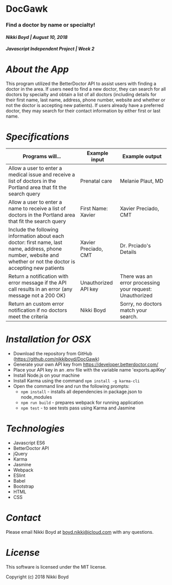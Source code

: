 # DocGawk
### Find a doctor by name or specialty!
#### _Nikki Boyd | August 10, 2018_
#### _Javascript Independent Project | Week 2_


# _About the App_
This program utilized the BetterDoctor API to assist users with finding a doctor in the area. If users need to find a new doctor, they can search for all doctors by specialty and obtain a list of all doctors (including details for their first name, last name, address, phone number, website and whether or not the doctor is accepting new patients). If users already have a preferred doctor, they may search for their contact information by either first or last name.

# _Specifications_
| Programs will... | Example input | Example output |
|--|--|--|
| Allow a user to enter a medical issue and receive a list of doctors in the Portland area that fit the search query | Prenatal care | Melanie Plaut, MD |
| Allow a user to enter a name to receive a list of doctors in the Portland area that fit the search query | First Name: Xavier | Xavier Preciado, CMT |
| Include the following information about each doctor: first name, last name, address, phone number, website and whether or not the doctor is accepting new patients  | Xavier Preciado, CMT | Dr. Prciado's Details |
| Return a notification with error message if the API call results in an error (any message not a 200 OK)| Unauthorized API key | There was an error processing your request: Unauthorized |
| Return an custom error notification if no doctors meet the criteria | Nikki Boyd | Sorry, no doctors match your search. |

# _Installation for OSX_
- Download the repository from GitHub (https://github.com/nikkiboyd/DocGawk)
- Generate your own API key from https://developer.betterdoctor.com/
- Place your API key in an .env file with the variable name 'exports.apiKey'
- Install Node.js on your machine
- Install Karma using the command `npm install -g karma-cli`
- Open the command line and run the following prompts:
    -  `npm install` - installs all dependencies in package.json to node_modules
    -  `npm run build` - prepares webpack for running application
    -  `npm test` - to see tests pass using Karma and Jasmine

# _Technologies_
- Javascript ES6
- BetterDoctor API
- jQuery
- Karma
- Jasmine
- Webpack
- ESlint
- Babel
- Bootstrap
- HTML
- CSS

# _Contact_
Please email Nikki Boyd at boyd.nikki@icloud.com with any questions.

# _License_
This software is licensed under the MIT license.

Copyright (c) 2018 Nikki Boyd
